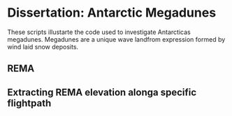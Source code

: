 # Dissertation: Antarctic Megadunes
These scripts illustarte the code used to investigate Antarcticas megadunes. Megadunes are a unique wave landfrom expression formed by wind laid snow deposits. 

## REMA

## Extracting REMA elevation alonga specific flightpath
